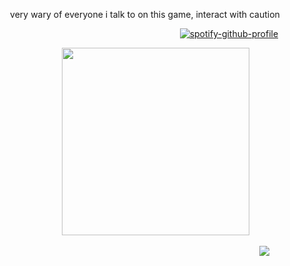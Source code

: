 <p align="center">
very wary of everyone i talk to on this game, interact with caution<br>
</p>

⠀⠀⠀⠀⠀⠀⠀⠀⠀⠀⠀⠀⠀⠀⠀⠀⠀⠀⠀⠀⠀⠀⠀⠀⠀⠀⠀⠀⠀⠀[![spotify-github-profile](https://spotify-github-profile.kittinanx.com/api/view?uid=31kjvn75qg3cpvmvcrwkhrqqzfy4&cover_image=true&theme=natemoo-re&show_offline=false&background_color=d4d4d4&interchange=false&bar_color=a55441&bar_color_cover=false)](https://spotify-github-profile.kittinanx.com/api/view?uid=31kjvn75qg3cpvmvcrwkhrqqzfy4&redirect=true) <br>

<p align="center">
 ⠀ ⠀⠀<img width="300" src="https://litter.catbox.moe/a15m56.png" />
</p>


‎⠀⠀⠀⠀⠀⠀⠀⠀⠀⠀⠀⠀⠀⠀⠀⠀⠀⠀⠀⠀⠀⠀⠀⠀⠀⠀⠀⠀⠀⠀⠀⠀⠀⠀⠀⠀⠀⠀⠀ ⠀⠀⠀![](https://komarev.com/ghpvc/?username=edensblessing&color=bcbcbc&base=2376&label=ㅤprofile+viewsㅤ)
